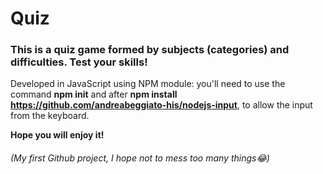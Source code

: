 # Quiz
### This is a quiz game formed by subjects (categories) and difficulties. Test your skills!

Developed in JavaScript using NPM module: you'll need to use the command __npm init__ and after __npm install https://github.com/andreabeggiato-his/nodejs-input__, to allow the input from the keyboard.

**Hope you will enjoy it!**


###### *(My first Github project, I hope not to mess too many things😂)*
